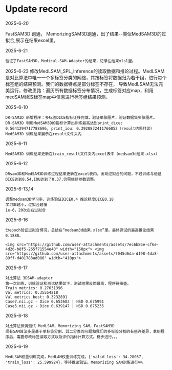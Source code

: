# Update record
2025-6-20

FastSAM3D 跑通，
    MemorizingSAM3D跑通，出了结果--类似MedSAM3D的过拟合,展示在结果excel里。


2025-6-21

    验证了FastSAM3D，Medical-SAM-Adapter的结果，记录在结果xlsl里。


2025-6-23
    修改MedLSAM_SPL_Inference的读取数据和推论过程。MedLSAM是对比算法中唯一一个多标签分类的网络，其按标签将数据归为若干组，进行每个标签组的结果预测。我们的数据特点是部分标签不存在，
    导致MedLSAM无法完美运行，修改思路：遍历所有数据标签分布情况，生成标签对应map，利用medSAM读取标签map中信息进行标签组结果预测。





2025-6-10

    DR-SAM3D 新增程序：多标签DICE指标迁移完成，验证单张图片，验证数据集多张图片。 
    DR-SAM3D 利用MedSAM3D的指标计算出训练最高达到print_dice: 0.5641294717788696, print_iou: 0.3928832411766052（result结果打印）
    MedSAM3D 训练结果展示在result文件夹内

2025-6-11

    MedSAM3D 训练结果更新在train_result文件夹内excel表中（medsam3d结果.xlsx）

2025-6-12

    DRsam3D和MedSAM3D训练过程结果更新在excel表内，出现过拟合的问题，不过训练与验证DICE达到0.54,IOU达到了0.37,仍需继续参数调整。

2025-6-13,14

    调整medsam3D学习率，训练验证DICE0.4 推论精度DICE0.18
    学习率越小，过拟合越慢
    1e-6，20次左右过拟合

2025-6-16 

    分epoch验证过拟合情况，总结在“medsam3d结果.xlsx”里。最终调试的最高推论结果0.1888。
    
    <img src="https://github.com/user-attachments/assets/7ec6b86e-cf6e-4d26-b8f5-265f71554e40" width="150px"> <img src="https://github.com/user-attachments/assets/7045d6da-d198-4da8-89ff-d401783ad086" width="410px">

2025-6-17

    对比算法 3DSAM-adapter
    第一次训练，训练验证和测试结果如下，测试结果反而最高，程序待细查。
    Train metrics: 0.27631396
    Val metrics: 0.35554218
    Val metrics best: 0.3232891
    Case7.nii.gz - Dice 0.653682 | NSD 0.675991
    Case5.nii.gz - Dice 0.639147 | NSD 0.675235

2025-6-18

    对比算法微调测试 MedLSAM，Memorizing SAM，FastSAM3D
    现有SAM算法多是基于单标签分割，其二分类的问题和我们的多标签分割的有些许差异，拿到程序后，需要修改标签读取方式以及评价指标计算方式。稳步进行。。。

2025-6-19

    MedLSAM权重训练完成，MedLAM权重训练完成。{'valid_loss': 34.28057, 'train_loss': 25.599924}，等待推论验证。Memorizing SAM训练进行中。



